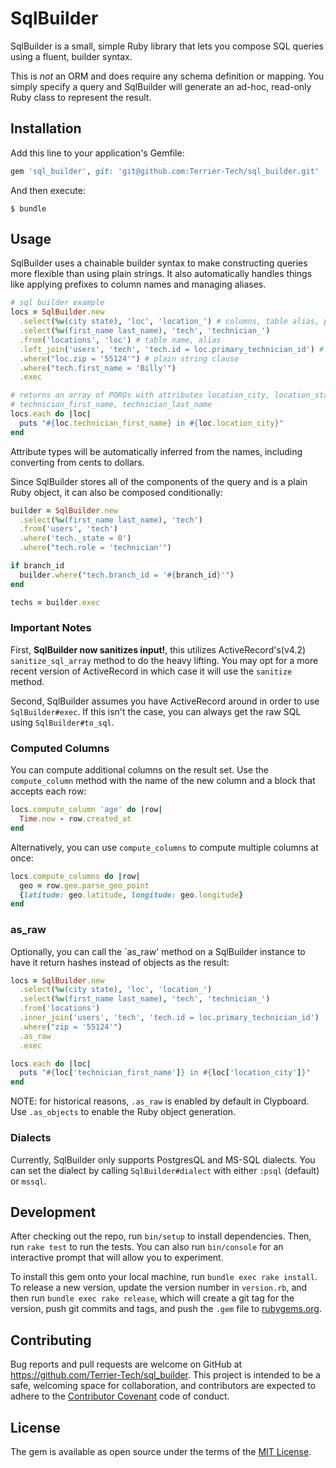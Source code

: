 # SqlBuilder

SqlBuilder is a small, simple Ruby library that lets you compose SQL queries using a fluent, builder syntax.

This is *not* an ORM and does require any schema definition or mapping. 
You simply specify a query and SqlBuilder will generate an ad-hoc, read-only Ruby class to represent the result.

## Installation

Add this line to your application's Gemfile:

```ruby
gem 'sql_builder', git: 'git@github.com:Terrier-Tech/sql_builder.git'
```

And then execute:

    $ bundle

## Usage

SqlBuilder uses a chainable builder syntax to make constructing queries more flexible than using plain strings. 
It also automatically handles things like applying prefixes to column names and managing aliases.

```ruby
# sql builder example
locs = SqlBuilder.new
  .select(%w(city state), 'loc', 'location_') # columns, table alias, prefix
  .select(%w(first_name last_name), 'tech', 'technician_') 
  .from('locations', 'loc') # table name, alias
  .left_join('users', 'tech', 'tech.id = loc.primary_technician_id') # table name, alias, clause
  .where("loc.zip = '55124'") # plain string clause
  .where("tech.first_name = 'Billy'")
  .exec

# returns an array of POROs with attributes location_city, location_state, 
# technician_first_name, technician_last_name
locs.each do |loc|
  puts "#{loc.technician_first_name} in #{loc.location_city}" 
end
```

Attribute types will be automatically inferred from the names, including converting from cents to dollars.

Since SqlBuilder stores all of the components of the query and is a plain Ruby object, it can also be composed conditionally:

```ruby
builder = SqlBuilder.new
  .select(%w(first_name last_name), 'tech')
  .from('users', 'tech')
  .where('tech._state = 0')
  .where("tech.role = 'technician'")

if branch_id
  builder.where("tech.branch_id = '#{branch_id}'")
end

techs = builder.exec
```


### Important Notes

First, **SqlBuilder now sanitizes input!**, this utilizes ActiveRecord's(v4.2) ```sanitize_sql_array``` method to do the heavy lifting. You may opt for a more recent version of ActiveRecord in which case it will use the ```sanitize``` method.

Second, SqlBuilder assumes you have ActiveRecord around in order to use `SqlBuilder#exec`.
If this isn't the case, you can always get the raw SQL using `SqlBuilder#to_sql`. 

### Computed Columns

You can compute additional columns on the result set. 
Use the `compute_column` method with the name of the new column and a block that accepts each row: 

```ruby
locs.compute_column 'age' do |row|
  Time.now - row.created_at
end
```

Alternatively, you can use `compute_columns` to compute multiple columns at once: 

```ruby
locs.compute_columns do |row|
  geo = row.geo.parse_geo_point
  {latitude: geo.latitude, longitude: geo.longitude}
end
```

### as_raw

Optionally, you can call the `as_raw' method on a SqlBuilder instance to have it return hashes instead of objects as the result: 

```ruby
locs = SqlBuilder.new
  .select(%w(city state), 'loc', 'location_')
  .select(%w(first_name last_name), 'tech', 'technician_') 
  .from('locations')
  .inner_join('users', 'tech', 'tech.id = loc.primary_technician_id')
  .where("zip = '55124'")
  .as_raw
  .exec

locs.each do |loc|
  puts "#{loc['technician_first_name']} in #{loc['location_city']}"
end
```

NOTE: for historical reasons, `.as_raw` is enabled by default in Clypboard. Use `.as_objects` to enable the Ruby object generation.

### Dialects

Currently, SqlBuilder only supports PostgresQL and MS-SQL dialects.
You can set the dialect by calling `SqlBuilder#dialect` with either `:psql` (default) or `mssql`.


## Development

After checking out the repo, run `bin/setup` to install dependencies. Then, run `rake test` to run the tests. You can also run `bin/console` for an interactive prompt that will allow you to experiment.

To install this gem onto your local machine, run `bundle exec rake install`. To release a new version, update the version number in `version.rb`, and then run `bundle exec rake release`, which will create a git tag for the version, push git commits and tags, and push the `.gem` file to [rubygems.org](https://rubygems.org).

## Contributing

Bug reports and pull requests are welcome on GitHub at https://github.com/Terrier-Tech/sql_builder. This project is intended to be a safe, welcoming space for collaboration, and contributors are expected to adhere to the [Contributor Covenant](http://contributor-covenant.org) code of conduct.

## License

The gem is available as open source under the terms of the [MIT License](https://opensource.org/licenses/MIT).
